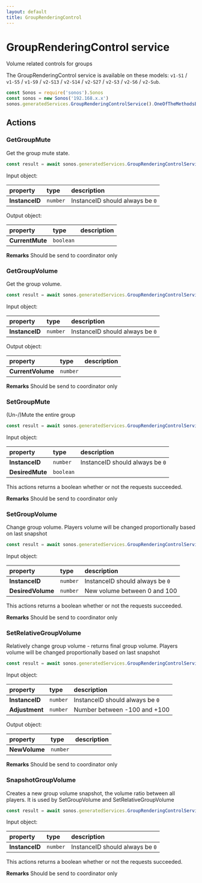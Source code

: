 ```yaml
---
layout: default
title: GroupRenderingControl
---
```

# GroupRenderingControl service

Volume related controls for groups

The GroupRenderingControl service is available on these models: `v1-S1` / `v1-S5` / `v1-S9` / `v2-S13` / `v2-S14` / `v2-S27` / `v2-S3` / `v2-S6` / `v2-Sub`.

```js
const Sonos = require('sonos').Sonos
const sonos = new Sonos('192.168.x.x')
sonos.generatedServices.GroupRenderingControlService().OneOfTheMethodsBelow({...})
```

## Actions

### GetGroupMute

Get the group mute state.

```js
const result = await sonos.generatedServices.GroupRenderingControlService().GetGroupMute({ InstanceID:... });
```

Input object:

| property | type | description |
|:----------|:-----|:------------|
| **InstanceID** | `number` | InstanceID should always be `0` |

Output object:

| property | type | description |
|:----------|:-----|:------------|
| **CurrentMute** | `boolean` |  |

**Remarks** Should be send to coordinator only

### GetGroupVolume

Get the group volume.

```js
const result = await sonos.generatedServices.GroupRenderingControlService().GetGroupVolume({ InstanceID:... });
```

Input object:

| property | type | description |
|:----------|:-----|:------------|
| **InstanceID** | `number` | InstanceID should always be `0` |

Output object:

| property | type | description |
|:----------|:-----|:------------|
| **CurrentVolume** | `number` |  |

**Remarks** Should be send to coordinator only

### SetGroupMute

(Un-/)Mute the entire group

```js
const result = await sonos.generatedServices.GroupRenderingControlService().SetGroupMute({ InstanceID:..., DesiredMute:... });
```

Input object:

| property | type | description |
|:----------|:-----|:------------|
| **InstanceID** | `number` | InstanceID should always be `0` |
| **DesiredMute** | `boolean` |  |

This actions returns a boolean whether or not the requests succeeded.

**Remarks** Should be send to coordinator only

### SetGroupVolume

Change group volume. Players volume will be changed proportionally based on last snapshot

```js
const result = await sonos.generatedServices.GroupRenderingControlService().SetGroupVolume({ InstanceID:..., DesiredVolume:... });
```

Input object:

| property | type | description |
|:----------|:-----|:------------|
| **InstanceID** | `number` | InstanceID should always be `0` |
| **DesiredVolume** | `number` | New volume between 0 and 100 |

This actions returns a boolean whether or not the requests succeeded.

**Remarks** Should be send to coordinator only

### SetRelativeGroupVolume

Relatively change group volume - returns final group volume. Players volume will be changed proportionally based on last snapshot

```js
const result = await sonos.generatedServices.GroupRenderingControlService().SetRelativeGroupVolume({ InstanceID:..., Adjustment:... });
```

Input object:

| property | type | description |
|:----------|:-----|:------------|
| **InstanceID** | `number` | InstanceID should always be `0` |
| **Adjustment** | `number` | Number between -100 and +100 |

Output object:

| property | type | description |
|:----------|:-----|:------------|
| **NewVolume** | `number` |  |

**Remarks** Should be send to coordinator only

### SnapshotGroupVolume

Creates a new group volume snapshot,  the volume ratio between all players. It is used by SetGroupVolume and SetRelativeGroupVolume

```js
const result = await sonos.generatedServices.GroupRenderingControlService().SnapshotGroupVolume({ InstanceID:... });
```

Input object:

| property | type | description |
|:----------|:-----|:------------|
| **InstanceID** | `number` | InstanceID should always be `0` |

This actions returns a boolean whether or not the requests succeeded.

**Remarks** Should be send to coordinator only

